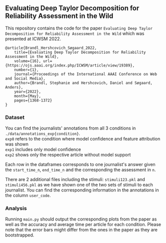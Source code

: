 ## Evaluating Deep Taylor Decomposition for Reliability Assessment in the Wild

This repository contains the code for the paper `Evaluating Deep Taylor Decomposition for Reliability Assessment in the Wild` which was presented at ICWSM 2022.  

```
@article{Brandl_Hershcovich_Søgaard_2022, 
    title={Evaluating Deep Taylor Decomposition for Reliability Assessment in the Wild}, 
    volume={16}, url={https://ojs.aaai.org/index.php/ICWSM/article/view/19389}, 
    number={1}, 
    journal={Proceedings of the International AAAI Conference on Web and Social Media}, 
    author={Brandl, Stephanie and Hershcovich, Daniel and Søgaard, Anders}, 
    year={2022}, 
    month={May}, 
    pages={1368-1372} 
}
```

### Dataset  
You can find the journalists' annotations from all 3 conditions in `./data/annotations_exp{condition}`.  
`exp0` refers to the condition where model confidence and feature attribution was shown  
`exp1` includes only model confidence  
`exp2` shows only the respective article without model support  

Each row in the dataframes corresponds to one journalist's answer given the `start_time_n`, `end_time_n` and the corresponding the assessment in `n`.

There are 2 additional files including the stimuli: `stimuli123.pkl` and `stimuli456.pkl` as we have shown one of the two sets of stimuli to each journalist. You can find the corresponding information in the annotations in the column `user_code`.

### Analysis  
Running `main.py` should output the corresponding plots from the paper as well as the accuracy and average time per article for each condition. Please note that the error bars might differ from the ones in the paper as they are bootstrapped.